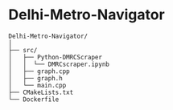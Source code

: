 # Delhi-Metro-Navigator
```
Delhi-Metro-Navigator/
│
├── src/
│   ├── Python-DMRCScraper
│   │  └── DMRCscraper.ipynb
│   ├── graph.cpp
│   ├── graph.h
│   └── main.cpp
├── CMakeLists.txt
└── Dockerfile
```